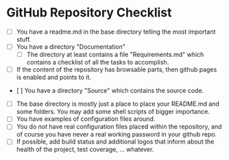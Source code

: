 # GitHub Repository Checklist

  - [ ] You have a readme.md in the base directory telling the most important stuff.
  - [ ] You have a directory "Documentation"
    - [ ] The directory at least contains a file "Requirements.md" which contains a checklist of all the tasks to accomplish.
  - [ ] If the content of the repository has browsable parts, then github pages is enabled and points to it. 
  - [ ] You have a directory "Source" which contains the source code. 
  - [ ] The base directory is mostly just a place to place your README.md and some folders. You may add some shell scripts of bigger importance. 
  - [ ] You have examples of configuration files around.
  - [ ] You do _not_ have real configuration files placed within the repository, and of course you have never a real working password in your github repo. 
  - [ ] If possible, add build status and additional logos that inform about the health of the project, test coverage, ... whatever. 
